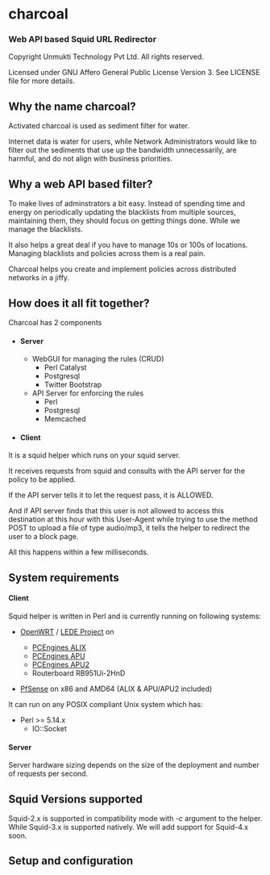 # charcoal
### Web API based Squid URL Redirector

Copyright Unmukti Technology Pvt Ltd. All rights reserved.

Licensed under GNU Affero General Public License Version 3. See LICENSE file for more details.


## Why the name charcoal?

Activated charcoal is used as sediment filter for water.

Internet data is water for users, while Network Administrators would like to 
filter out the sediments that use up the bandwidth unnecessarily, are harmful, and do not align with business priorities.

## Why a web API based filter?

To make lives of adminstrators a bit easy. Instead of spending time and energy on periodically updating the blacklists from 
multiple sources, maintaining them, they should focus on getting things done. While we manage the blacklists.

It also helps a great deal if you have to manage 10s or 100s of locations. Managing blacklists and policies across them is a 
real pain. 

Charcoal helps you create and implement policies across distributed networks in a jiffy.

## How does it all fit together?

Charcoal has 2 components
* #### Server

	+ WebGUI for managing the rules (CRUD)
		- Perl Catalyst
		- Postgresql
		- Twitter Bootstrap
	+ API Server for enforcing the rules
		- Perl
		- Postgresql
		- Memcached

* #### Client

It is a squid helper which runs on your squid server.

It receives requests from squid and consults with the API server for the policy to be applied. 

If the API server tells it to let the request pass, it is ALLOWED. 

And if API server finds that this user is not allowed to access this destination at this hour 
with this User-Agent while trying to use the method POST to upload a file of type audio/mp3, 
it tells the helper to redirect the user to a block page.

All this happens within a few milliseconds.

## System requirements


#### Client

Squid helper is written in Perl and is currently running on following systems:

* [OpenWRT](http://openwrt.org) / [LEDE Project](http://lede-project.org) on
	- [PCEngines ALIX](http://pcengines.ch/alix.htm)
	- [PCEngines APU](http://pcengines.ch/apu.htm)
	- [PCEngines APU2](http://pcengines.ch/apu2.htm)
	- Routerboard RB951Ui-2HnD

* [PfSense](http://pfsense.org) on x86 and AMD64 (ALIX & APU/APU2 included)
	
It can run on any POSIX compliant Unix system which has:

+ Perl >= 5.14.x
	- IO::Socket

#### Server

Server hardware sizing depends on the size of the deployment and number of requests per second.

## Squid Versions supported

Squid-2.x is supported in compatibility mode with *-c* argument to the helper. While Squid-3.x is supported natively.
We will add support for Squid-4.x soon.

## Setup and configuration

